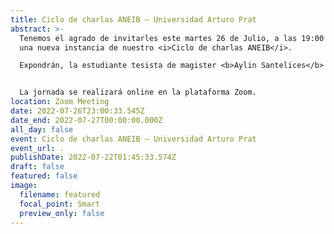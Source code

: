 ```yaml
---
title: Ciclo de charlas ANEIB — Universidad Arturo Prat
abstract: >-
  Tenemos el agrado de invitarles este martes 26 de Julio, a las 19:00 hrs. a
  una nueva instancia de nuestro <i>Ciclo de charlas ANEIB</i>.

  Expondrán, la estudiante tesista de magister <b>Aylin Santelices</b> con el tema <i>"Biotecnología: Construyendo el futuro"</i>; y el director del programa de magister de biotecnología de la Universidad Arturo Prat, el <b>Dr. Erico Carmona</b> con el tema: <i>"Síntesis verde de nanomateriales para aplicaciones ambientales y antimicrobianas"</i>.


  La jornada se realizará online en la plataforma Zoom.
location: Zoom Meeting
date: 2022-07-26T23:00:33.545Z
date_end: 2022-07-27T00:00:00.000Z
all_day: false
event: Ciclo de charlas ANEIB — Universidad Arturo Prat
event_url: .
publishDate: 2022-07-22T01:45:33.574Z
draft: false
featured: false
image:
  filename: featured
  focal_point: Smart
  preview_only: false
---
```

